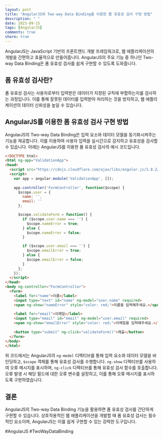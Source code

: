 ```yaml
---
layout: post
title: "AngularJS와 Two-way Data Binding을 이용한 폼 유효성 검사 구현 방법"
description: " "
date: 2023-09-15
tags: [AngularJS]
comments: true
share: true
---
```


AngularJS는 JavaScript 기반의 프론트엔드 개발 프레임워크로, 웹 애플리케이션의 개발을 간편하고 효율적으로 만들어줍니다. AngularJS의 주요 기능 중 하나인 Two-way Data Binding은 폼 유효성 검사를 쉽게 구현할 수 있도록 도와줍니다. 

## 폼 유효성 검사란?

폼 유효성 검사는 사용자로부터 입력받은 데이터가 지정된 규칙에 부합하는지를 검사하는 과정입니다. 이를 통해 잘못된 데이터를 입력받아 처리하는 것을 방지하고, 웹 애플리케이션의 데이터 신뢰성을 높일 수 있습니다.

## AngularJS를 이용한 폼 유효성 검사 구현 방법

AngularJS의 Two-way Data Binding은 입력 요소와 데이터 모델을 동기화시켜주는 기능을 제공합니다. 이를 이용하여 사용자 입력을 실시간으로 감지하고 유효성을 검사할 수 있습니다. 아래는 AngularJS를 이용한 폼 유효성 검사의 예시 코드입니다.

```html
<!DOCTYPE html>
<html ng-app="ValidationApp">
<head>
  <script src="https://cdnjs.cloudflare.com/ajax/libs/angular.js/1.8.2/angular.js"></script>
  <script>
    var app = angular.module('ValidationApp', []);
    
    app.controller('FormController', function($scope) {  
      $scope.user = {
        name: '',
        email: ''
      };

      $scope.validateForm = function() {
        if ($scope.user.name === '') {
          $scope.nameError = true;
        } else {
          $scope.nameError = false;
        }

        if ($scope.user.email === '') {
          $scope.emailError = true;
        } else {
          $scope.emailError = false;
        }
      };
    });
  </script>
</head>
<body ng-controller="FormController">
  <form>
    <label for="name">이름</label>
    <input type="text" id="name" ng-model="user.name" required>
    <span ng-show="nameError" style="color: red;">이름을 입력해주세요.</span>
    
    <label for="email">이메일</label>
    <input type="email" id="email" ng-model="user.email" required>
    <span ng-show="emailError" style="color: red;">이메일을 입력해주세요.</span>
    
    <button type="submit" ng-click="validateForm()">제출</button>
  </form>
</body>
</html>
```

위 코드에서는 AngularJS의 `ng-model` 디렉티브를 통해 입력 요소와 데이터 모델을 바인딩하고, `$scope` 객체를 통해 유효성 검사를 수행합니다. `ng-show` 디렉티브를 사용하여 오류 메시지를 표시하며, `ng-click` 디렉티브를 통해 유효성 검사 함수를 호출합니다. 오류 발생 시 해당 필드에 대한 오류 변수를 설정하고, 이를 통해 오류 메시지를 표시하도록 구현하였습니다.

## 결론

AngularJS의 Two-way Data Binding 기능을 활용하면 폼 유효성 검사를 간단하게 구현할 수 있습니다. 상호작용적인 웹 애플리케이션을 개발할 때 폼 유효성 검사는 필수적인 요소이며, AngularJS는 이를 쉽게 구현할 수 있는 강력한 도구입니다.

#AngularJS #TwoWayDataBinding